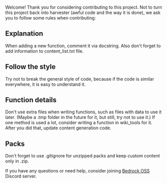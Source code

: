 Welcome! Thank you for considering contributing to this project.
Not to turn this project back into harvester (awful code and the way it is done), we ask you to follow some rules when contributing:

## Explanation

When adding a new function, comment it via docstring. Also don't forget to add information to content_list.txt file.

## Follow the style

Try not to break the general style of code, because if the code is similar everywhere, it is easy to understand it.

## Function details

Don't use extra files when writing functions, such as files with data to use it later. (Maybe a .tmp folder in the future for it, but still, try not to use it.)
If one method is used a lot, consider writing a function in wiki_tools for it. After you did that, update content generation code.

## Packs

Don't forget to use .gitignore for unzipped packs and keep custom content only in .zip.

If you have any questions or need help, consider joining [Bedrock OSS](https://discord.gg/XjV87YN) Discord server.
